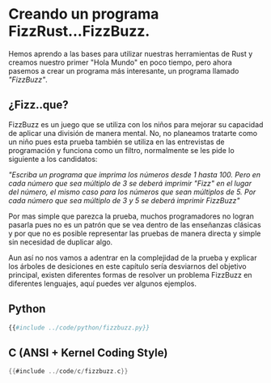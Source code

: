# Creando un programa FizzRust...FizzBuzz.

Hemos aprendo a las bases para utilizar nuestras herramientas de Rust y creamos
nuestro primer "Hola Mundo" en poco tiempo, pero ahora pasemos a crear un
programa más interesante, un programa llamado *"FizzBuzz"*.

## ¿Fizz..que?

FizzBuzz es un juego que se utiliza con los niños para mejorar su
capacidad de aplicar una división de manera mental. No, no planeamos
tratarte como un niño pues esta prueba también se utiliza en las
entrevistas de programación y funciona como un filtro, normalmente se
les pide lo siguiente a los candidatos:

*"Escriba un programa que imprima los números desde 1 hasta 100. Pero*
*en cada número que sea múltiplo de 3 se deberá imprimir "Fizz" en el*
*lugar del número, el mismo caso para los números que sean múltiplos de*
*5. Por cada número que sea múltiplo de 3 y 5 se deberá imprimir*
*FizzBuzz"*

Por mas simple que parezca la prueba, muchos programadores no logran
pasarla pues no es un patrón que se vea dentro de las enseñanzas clásicas
y por que no es posible representar las pruebas de manera directa y
simple sin necesidad de duplicar algo.

Aun así no nos vamos a adentrar en la complejidad de la prueba y
explicar los árboles de desiciones en este capítulo sería desviarnos
del objetivo principal, existen diferentes formas de resolver un
problema FizzBuzz en diferentes lenguajes, aquí puedes ver algunos ejemplos.

## Python

```python
{{#include ../code/python/fizzbuzz.py}}
```

## C (ANSI + Kernel Coding Style)
```c
{{#include ../code/c/fizzbuzz.c}}
```


